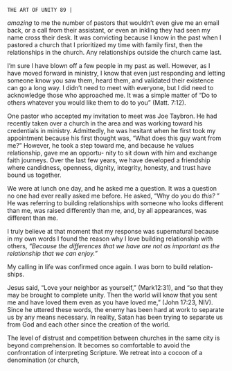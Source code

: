 ```
THE ART OF UNITY 89 |
```
_amazing_ to me the number of pastors that wouldn’t even give me an email back,
or a call from their assistant, or even an inkling they had seen my name cross
their desk. It was convicting because I know in the past when I pastored a church
that I prioritized my time with family first, then the relationships in the church.
Any relationships outside the church came last.

I’m sure I have blown off a few people in my past as well. However, as I
have moved forward in ministry, I know that even just responding and letting
someone know you saw them, heard them, and validated their existence can go
a long way. I didn’t need to meet with everyone, but I did need to acknowledge
those who approached me. It was a simple matter of “Do to others whatever you
would like them to do to you” (Matt. 7:12).

One pastor who accepted my invitation to meet was Joe Taybron. He had
recently taken over a church in the area and was working toward his credentials
in ministry. Admittedly, he was hesitant when he first took my appointment
because his first thought was, “What does this guy want from me?” However, he
took a step toward me, and because he values relationship, gave me an opportu-
nity to sit down with him and exchange faith journeys. Over the last few years,
we have developed a friendship where candidness, openness, dignity, integrity,
honesty, and trust have bound us together.

We were at lunch one day, and he asked me a question. It was a question no
one had ever really asked me before. He asked, “Why do you do _this?_ ” He was
referring to building relationships with someone who looks different than me, was
raised differently than me, and, by all appearances, was different than me.

I truly believe at that moment that my response was supernatural because in
my own words I found the reason why I love building relationship with others,
_“Because the differences that we have are not as important as the relationship
that we can enjoy.”_

My calling in life was confirmed once again. I was born to build relation-
ships.

Jesus said, “Love your neighbor as yourself,” (Mark12:31), and “so that
they may be brought to complete unity. Then the world will know that you sent
me and have loved them even as you have loved me,” (John 17:23, NIV). Since
he uttered these words, the enemy has been hard at work to separate us by any
means necessary. In reality, Satan has been trying to separate us from God and
each other since the creation of the world.

The level of distrust and competition between churches in the same city is
beyond comprehension. It becomes so comfortable to avoid the confrontation of
interpreting Scripture. We retreat into a cocoon of a denomination (or church,

